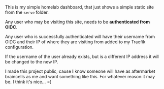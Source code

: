 This is my simple homelab dashboard, that just shows a simple static site from the `serve` folder.

Any user who may be visiting this site, needs to be **authenticated from OIDC**.

Any user who is successfully authenticated will have their username from OIDC and their IP of where they are visiting from added to my Traefik configuration.

If the username of the user already exists, but is a different IP address it will be changed to the new IP.

I made this project public, cause I know someone will have as aftermarket braincells as me and want something like this. For whatever reason it may be. I think it's nice... =)
